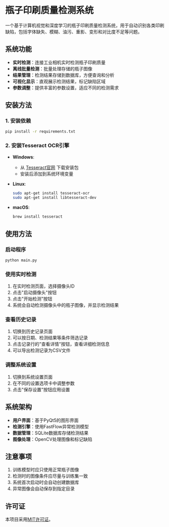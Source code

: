 # 瓶子印刷质量检测系统

一个基于计算机视觉和深度学习的瓶子印刷质量检测系统，用于自动识别各类印刷缺陷，包括字体缺失、模糊、油污、重影、变形和对比度不足等问题。

## 系统功能

- **实时检测**：连接工业相机实时检测瓶子印刷质量
- **离线批量检测**：批量处理存储的瓶子图像
- **结果管理**：检测结果存储到数据库，方便查询和分析
- **可视化显示**：直观展示检测结果，标记缺陷区域
- **参数调整**：提供丰富的参数设置，适应不同的检测需求

## 安装方法

### 1. 安装依赖

```bash
pip install -r requirements.txt
```

### 2. 安装Tesseract OCR引擎

- **Windows**: 
  - 从 [Tesseract官网](https://github.com/UB-Mannheim/tesseract/wiki) 下载安装包
  - 安装后添加到系统环境变量

- **Linux**: 
  ```bash
  sudo apt-get install tesseract-ocr
  sudo apt-get install libtesseract-dev
  ```

- **macOS**: 
  ```bash
  brew install tesseract
  ```

## 使用方法

### 启动程序

```bash
python main.py
```

### 使用实时检测

1. 在实时检测页面，选择摄像头ID
2. 点击"启动摄像头"按钮
3. 点击"开始检测"按钮
4. 系统会自动检测摄像头中的瓶子图像，并显示检测结果

### 查看历史记录

1. 切换到历史记录页面
2. 可以按日期、检测结果等条件筛选记录
3. 点击记录行的"查看详情"按钮，查看详细检测信息
4. 可以导出检测记录为CSV文件

### 调整系统设置

1. 切换到系统设置页面
2. 在不同的设置选项卡中调整参数
3. 点击"保存设置"按钮应用设置

## 系统架构

- **用户界面**：基于PyQt5的图形界面
- **检测引擎**：使用FastFlow异常检测模型
- **数据管理**：SQLite数据库存储检测结果
- **图像处理**：OpenCV处理图像和标记缺陷

## 注意事项

1. 训练模型时应只使用正常瓶子图像
2. 检测时的图像条件应尽量与训练集一致
3. 系统首次启动时会自动创建数据库
4. 异常图像会自动保存到指定目录

## 许可证

本项目采用[MIT许可证](LICENSE)。 